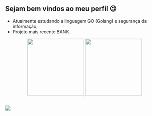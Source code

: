 ## Sejam bem vindos ao meu perfil 😉

- Atualmente estudando a linguagem GO (Golang) e segurança da informação;
- Projeto mais recente BANK.
<!--
**duborgs/duborgs** is a ✨ _special_ ✨ repository because its `README.md` (this file) appears on your GitHub profile.

Here are some ideas to get you started:

- 🔭 I’m currently working on ...
- 🌱 I’m currently learning ...
- 👯 I’m looking to collaborate on ...
- 🤔 I’m looking for help with ...
- 💬 Ask me about ...
- 📫 How to reach me: ...
- 😄 Pronouns: ...
- ⚡ Fun fact: ...
-->

<div align="center">
  <a href="https://github.com/duborgs">
  <img height="180em" src="https://github-readme-stats.vercel.app/api?username=duborgs&show_icons=true&theme=github_dark&include_all_commits=true&count_private=true"/>
  <img height="180em" src="https://github-readme-stats.vercel.app/api/top-langs/?username=duborgs&layout=compact&langs_count=7&theme=github_dark"/>
</div>
 
  ##
 <div>
  <a href="www.linkedin.com/in/eduardoborges675" target="_blank"><img src="https://img.shields.io/badge/-LinkedIn-%230077B5?style=for-the-badge&logo=linkedin&logoColor=white" target="_blank"></a> 
 </div>
